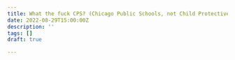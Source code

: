 ```yaml
---
title: What the fuck CPS? (Chicago Public Schools, not Child Protective Services)
date: 2022-08-29T15:00:00Z
description: ''
tags: []
draft: true

---
```

